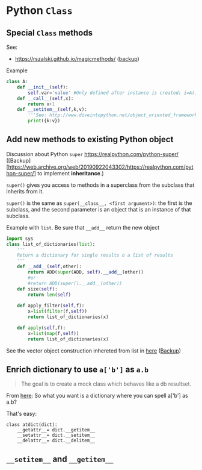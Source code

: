 # Python `Class`

## Special `Class` methods
See:
* https://rszalski.github.io/magicmethods/ ([backup](https://web.archive.org/web/20190818113856/https://rszalski.github.io/magicmethods/))
 
Example
```python
class A:
    def __init__(self):
        self.var='value' #Only defined after instance is created; i=A() -> A.var
    def __call__(self,x):
        return x+1
    def __setitem__(self,k,v):
        '''See: http://www.diveintopython.net/object_oriented_framework/special_class_methods.html'''
        print({k:v})
```

## Add new methods to existing Python object
Discussion about Python `super` https://realpython.com/python-super/ ([Backup][https://web.archive.org/web/20190922043302/https://realpython.com/python-super/] to implement __inheritance__.)

`super()` gives you access to methods in a superclass from the subclass that inherits from it.

`super()` is the same as `super(__class__, <first argument>)`: the first is the subclass, and the second parameter is an object that is an instance of that subclass.

Example with `list`. Be sure that `__add__` return the new object
```python
import sys
class list_of_dictionaries(list):
    '''
    Return a dictionary for single results o a list of results
    '''
    def __add__(self,other):
        return ADD(super(ADD, self).__add__(other))
        #or
        #return ADD(super().__add__(other))
    def size(self):
        return len(self)
        
    def apply_filter(self,f):
        x=list(filter(f,self))
        return list_of_dictionaries(x)

    def apply(self,f):
        x=list(map(f,self))
        return list_of_dictionaries(x)
 ```
 See the vector object construction inhereted from list in [here](http://code.activestate.com/recipes/52272-vector-a-list-based-vector-class-supporting-elemen/) ([Backup](https://web.archive.org/web/20100719122922/http://code.activestate.com/recipes/52272-vector-a-list-based-vector-class-supporting-elemen/))

## Enrich dictionary to use `a['b']` as `a.b`
> The goal is to create a mock class which behaves like a db resultset.

From [here](https://stackoverflow.com/a/1328686/2268280): So what you want is a dictionary where you can spell a['b'] as a.b?

That's easy:

    class atdict(dict):
        __getattr__= dict.__getitem__
        __setattr__= dict.__setitem__
        __delattr__= dict.__delitem__

## `__setitem__` and `__getitem__`
